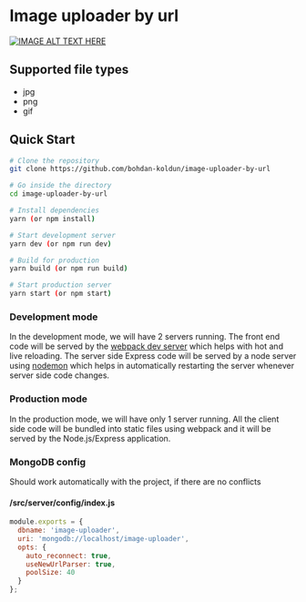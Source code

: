 # Image uploader by url

[![IMAGE ALT TEXT HERE](https://img.youtube.com/vi/OBgXCNvINuU/0.jpg)](http://www.youtube.com/watch?v=OBgXCNvINuU)

## Supported file types
* jpg
* png
* gif

## Quick Start

```bash
# Clone the repository
git clone https://github.com/bohdan-koldun/image-uploader-by-url

# Go inside the directory
cd image-uploader-by-url

# Install dependencies
yarn (or npm install)

# Start development server
yarn dev (or npm run dev)

# Build for production
yarn build (or npm run build)

# Start production server
yarn start (or npm start)
```

### Development mode

In the development mode, we will have 2 servers running. The front end code will be served by the [webpack dev server](https://webpack.js.org/configuration/dev-server/) which helps with hot and live reloading. The server side Express code will be served by a node server using [nodemon](https://nodemon.io/) which helps in automatically restarting the server whenever server side code changes.

### Production mode

In the production mode, we will have only 1 server running. All the client side code will be bundled into static files using webpack and it will be served by the Node.js/Express application.

### MongoDB config
Should work automatically with the project, if there are no conflicts

#### /src/server/config/index.js
```javascript
module.exports = {
  dbname: 'image-uploader',
  uri: 'mongodb://localhost/image-uploader',
  opts: {
    auto_reconnect: true,
    useNewUrlParser: true,
    poolSize: 40
  }
};
```
